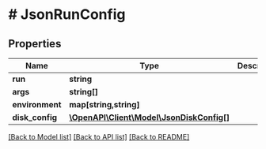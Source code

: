 # # JsonRunConfig

## Properties

Name | Type | Description | Notes
------------ | ------------- | ------------- | -------------
**run** | **string** |  | [optional]
**args** | **string[]** |  | [optional]
**environment** | **map[string,string]** |  | [optional]
**disk_config** | [**\OpenAPI\Client\Model\JsonDiskConfig[]**](JsonDiskConfig.md) |  | [optional]

[[Back to Model list]](../../README.md#models) [[Back to API list]](../../README.md#endpoints) [[Back to README]](../../README.md)
